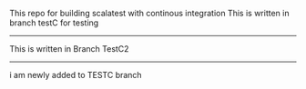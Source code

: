 This repo for building scalatest with continous integration
This is written in branch testC for testing

--------------------------------------------------------
This is written in Branch TestC2

----------------------------------------------
i am newly added to TESTC branch

